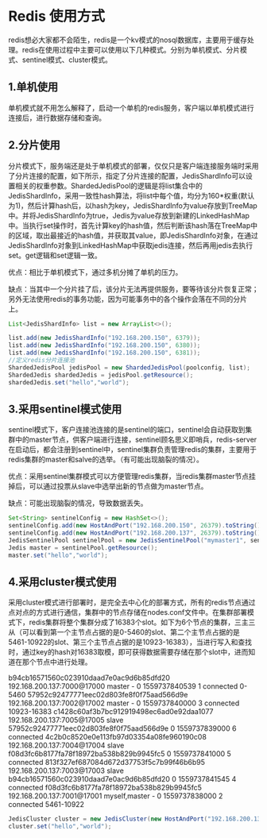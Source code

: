 # Redis 使用方式

redis想必大家都不会陌生，redis是一个kv模式的nosql数据库，主要用于缓存处理。redis在使用过程中主要可以使用以下几种模式。分别为单机模式、分片模式、sentinel模式、cluster模式。

## 1.单机使用

单机模式就不用怎么解释了，启动一个单机的redis服务，客户端以单机模式进行连接后，进行数据存储和查询。

## 2.分片使用

分片模式下，服务端还是处于单机模式的部署，仅仅只是客户端连接服务端时采用了分片连接的配置，如下所示，指定了分片连接的配置，JedisShardInfo可以设置相关的权重参数。ShardedJedisPool的逻辑是将list集合中的JedisShardInfo，采用一致性hash算法，将list中每个值，均分为160*权重(默认为1)，然后计算hash后，以hash为key，JedisShardInfo为value存放到TreeMap中。并将JedisShardInfo为true，Jedis为value存放到新建的LinkedHashMap中。当执行set操作时，首先计算key的hash值，然后判断该hash落在TreeMap中的区域，取出最接近的hash值，并获取其value，即JedisShardInfo对象，在通过JedisShardInfo对象到LinkedHashMap中获取jedis连接，然后再用jedis去执行set。get逻辑和set逻辑一致。

优点：相比于单机模式下，通过多机分摊了单机的压力。

缺点：当其中一个分片挂了后，该分片无法再提供服务，要等待该分片恢复正常；另外无法使用redis的事务功能，因为可能事务中的各个操作会落在不同的分片上。

```java
List<JedisShardInfo> list = new ArrayList<>();

list.add(new JedisShardInfo("192.168.200.150", 6379));
list.add(new JedisShardInfo("192.168.200.150", 6380));
list.add(new JedisShardInfo("192.168.200.150", 6381));
//定义redis分片连接池
ShardedJedisPool jedisPool = new ShardedJedisPool(poolconfig, list);
ShardedJedis shardedJedis = jedisPool.getResource();
shardedJedis.set("hello","world");
```

## 3.采用sentinel模式使用

sentinel模式下，客户连接池连接的是sentinel的端口，sentinel会自动获取到集群中的master节点，供客户端进行连接，sentinel顾名思义即哨兵，redis-server在启动后，都会注册到sentinel中，sentinel集群负责管理redis的集群，主要用于redis集群的master和salve的选举。（有可能出现脑裂的情况）。

优点：采用sentinel集群模式可以方便管理redis集群，当redis集群master节点挂掉后，可以通过投票从slave中选举出新的节点做为master节点。

缺点：可能出现脑裂的情况，导致数据丢失。

```java
Set<String> sentinelConfig = new HashSet<>();
sentinelConfig.add(new HostAndPort("192.168.200.150", 26379).toString());
sentinelConfig.add(new HostAndPort("192.168.200.137", 26379).toString());
JedisSentinelPool sentinelPool = new JedisSentinelPool("mymaster1", sentinelConfig);
Jedis master = sentinelPool.getResource();
master.set("hello","world");
```

## 4.采用cluster模式使用

采用cluster模式进行部署时，是完全去中心化的部署方式，所有的redis节点通过点对点的方式进行通信，集群中的节点存储在nodes.conf文件中。在集群部署模式下，redis集群将整个集群分成了16383个slot。如下为6个节点的集群，三主三从（可以看到第一个主节点占据的是0-5460的slot、第二个主节点占据的是5461-10922的slot、第三个主节点占据的是10923-16383），当进行写入和查找时，通过key的hash对16383取模，即可获得数据需要存储在那个slot中，进而知道在那个节点中进行处理。

b94cb16571560c023910daad7e0ac9d6b85dfd20 192.168.200.137:7000@17000 master - 0 1559737840539 1 connected 0-5460
57952c92477771eec02d803fe8f0f75aad566d9e 192.168.200.137:7002@17002 master - 0 1559737840000 3 connected 10923-16383
c1428c60af3b7bc912919498ec6ad0e92daa1077 192.168.200.137:7005@17005 slave 57952c92477771eec02d803fe8f0f75aad566d9e 0 1559737839000 6 connected
4c2b0c8520e0e113fb97d03354a08fe960190c08 192.168.200.137:7004@17004 slave f08d3fc6b8177fa78f18972ba538b829b9945fc5 0 1559737841000 5 connected
813f327ef687084d672d37753f5c7b99f46b6b95 192.168.200.137:7003@17003 slave b94cb16571560c023910daad7e0ac9d6b85dfd20 0 1559737841545 4 connected
f08d3fc6b8177fa78f18972ba538b829b9945fc5 192.168.200.137:7001@17001 myself,master - 0 1559737838000 2 connected 5461-10922

```java
JedisCluster cluster = new JedisCluster(new HostAndPort("192.168.200.137", 7000));
cluster.set("hello","world");
```

